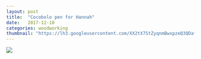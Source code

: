 ```yaml
---
layout: post
title:  "Cocobolo pen for Hannah"
date:   2017-12-10
categories: woodworking
thumbnail: "https://lh3.googleusercontent.com/XX2tX7StZyqnmBwxpzeQ3QDafaKV8UJCohUHTAJTwhAHQRu4mqtJ0OfLP-A5rbkSunbhEX1SE_V4xql1UHHexHAV_4LhdRnsKYBfX5ernu-c5nTQ10e3XewNKiLy0mKOkPYET5UuCwjeJ2l_r5BAyxMIgzvYCCoVzU3W8NK6zXtdY8oUhA6D1FRkVCbqgPNEm6nByy7FqmIfj35Z_hmogWT0I6hAPXTWbj_MAl4csnS43u4tlskuD3x6bkfwKqucv9dNLl2-baG9-iXBiziVjF5yODw8aaGu1AuhpUY65NGZoDB3j-CByCp07bODZZa1CaNnbFn1Z88tteyBl-mlxgNYdwI6vCniVpye-hKEiBzHJREALRGFV9E3ahvTGwM-xx_0MM6uuIovvanmuV_81F7d7oMEgLiG7qKpB2BA29OhjkRSDRhQ2YlvnUdO9YVV_aEkvdqL8_U31HmX1kw2NNdiRurlpo0xfNFvF7hERJ_bYbCJts0esXn4Ra8tXz9hd1gcaCq6SENyTF3DAdE6SZrZHHSbQP5DHgx9w3SpLOqpKym9RgHL7z9bf_GIv1E920O_bOB2MRI70kg8PKZvIxr2qvBubFgaaluplTbX-MKNSxkVGj1pbC3mKfIFN7iENd1ZxayiwmQZ7ZDzbnqr4JlaKlzFMz9n=w1445-h963-no"
---
```


<img src="https://lh3.googleusercontent.com/XX2tX7StZyqnmBwxpzeQ3QDafaKV8UJCohUHTAJTwhAHQRu4mqtJ0OfLP-A5rbkSunbhEX1SE_V4xql1UHHexHAV_4LhdRnsKYBfX5ernu-c5nTQ10e3XewNKiLy0mKOkPYET5UuCwjeJ2l_r5BAyxMIgzvYCCoVzU3W8NK6zXtdY8oUhA6D1FRkVCbqgPNEm6nByy7FqmIfj35Z_hmogWT0I6hAPXTWbj_MAl4csnS43u4tlskuD3x6bkfwKqucv9dNLl2-baG9-iXBiziVjF5yODw8aaGu1AuhpUY65NGZoDB3j-CByCp07bODZZa1CaNnbFn1Z88tteyBl-mlxgNYdwI6vCniVpye-hKEiBzHJREALRGFV9E3ahvTGwM-xx_0MM6uuIovvanmuV_81F7d7oMEgLiG7qKpB2BA29OhjkRSDRhQ2YlvnUdO9YVV_aEkvdqL8_U31HmX1kw2NNdiRurlpo0xfNFvF7hERJ_bYbCJts0esXn4Ra8tXz9hd1gcaCq6SENyTF3DAdE6SZrZHHSbQP5DHgx9w3SpLOqpKym9RgHL7z9bf_GIv1E920O_bOB2MRI70kg8PKZvIxr2qvBubFgaaluplTbX-MKNSxkVGj1pbC3mKfIFN7iENd1ZxayiwmQZ7ZDzbnqr4JlaKlzFMz9n=w1445-h963-no">
